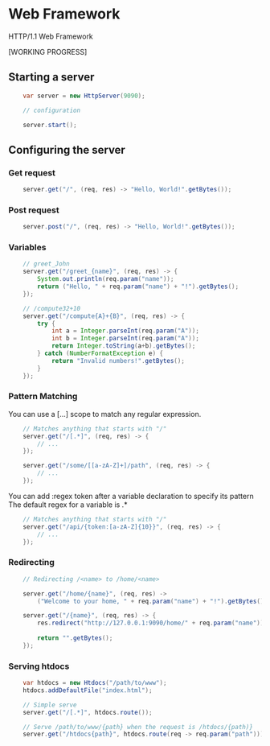 # Web Framework

HTTP/1.1 Web Framework

[WORKING PROGRESS]

## Starting a server

```java
    var server = new HttpServer(9090);

    // configuration

    server.start();
```

## Configuring the server

### Get request

```java
    server.get("/", (req, res) -> "Hello, World!".getBytes());
```

### Post request

```java
    server.post("/", (req, res) -> "Hello, World!".getBytes());
```

### Variables

```java
    // greet_John
    server.get("/greet_{name}", (req, res) -> {
        System.out.println(req.param("name"));
        return ("Hello, " + req.param("name") + "!").getBytes();
    });

    // /compute32+10
    server.get("/compute{A}+{B}", (req, res) -> {
        try {
            int a = Integer.parseInt(req.param("A"));
            int b = Integer.parseInt(req.param("A"));
            return Integer.toString(a+b).getBytes();
        } catch (NumberFormatException e) {
            return "Invalid numbers!".getBytes();
        }
    });
```

### Pattern Matching

You can use a [...] scope to match any regular expression.

```java
    // Matches anything that starts with "/"
    server.get("/[.*]", (req, res) -> {
        // ...
    });

    server.get("/some/[[a-zA-Z]+]/path", (req, res) -> {
        // ...
    });
```

You can add :regex token after a variable declaration to specify its pattern
The default regex for a variable is .* 

```java
    // Matches anything that starts with "/"
    server.get("/api/{token:[a-zA-Z]{10}}", (req, res) -> {
        // ...
    });

```

### Redirecting

```java
    // Redirecting /<name> to /home/<name>

    server.get("/home/{name}", (req, res) -> 
        ("Welcome to your home, " + req.param("name") + "!").getBytes());

    server.get("/{name}", (req, res) -> {
        res.redirect("http://127.0.0.1:9090/home/" + req.param("name"));
        
        return "".getBytes();
    });
```

### Serving htdocs

```java
    var htdocs = new Htdocs("/path/to/www");
    htdocs.addDefaultFile("index.html");

    // Simple serve
    server.get("/[.*]", htdocs.route());

    // Serve /path/to/www/{path} when the request is /htdocs/{path)}
    server.get("/htdocs{path}", htdocs.route(req -> req.param("path")));
```
